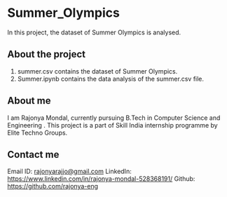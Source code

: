 # Summer_Olympics
In this project, the dataset of Summer Olympics is analysed.

## About the project
1. summer.csv contains the dataset of Summer Olympics.
2. Summer.ipynb contains the data analysis of the summer.csv file.

## About me
I am Rajonya Mondal, currently pursuing B.Tech in Computer Science and Engineering . This project is a part of Skill India internship programme by Elite Techno Groups.

## Contact me
Email ID: rajonyarajjo@gmail.com LinkedIn: https://www.linkedin.com/in/rajonya-mondal-528368191/ Github: https://github.com/rajonya-eng
